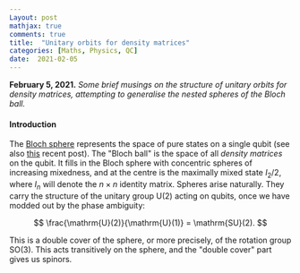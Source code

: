 ```yaml
---
Layout: post
mathjax: true
comments: true
title:  "Unitary orbits for density matrices"
categories: [Maths, Physics, QC]
date:  2021-02-05
---
```


**February 5, 2021.** *Some brief musings on the structure of unitary orbits
  for density matrices, attempting to generalise the nested spheres of
  the Bloch ball.*

#### Introduction

The [Bloch sphere](https://en.wikipedia.org/wiki/Bloch_sphere)
represents the space of pure states on a single qubit (see also
[this](https://hapax.github.io/physics/mathematics/bloch/) recent
post).
The "Bloch ball" is the space of all *density matrices* on the qubit.
It fills in the Bloch sphere with concentric spheres of increasing
mixedness, and at the centre is the maximally mixed state $I_2/2$,
where $I_n$ will denote the $n \times n$ identity matrix.
Spheres arise naturally.
They carry the structure of the unitary group $\mathrm{U}(2)$ acting
on qubits, once we have modded out by the phase ambiguity:

$$
\frac{\mathrm{U}(2)}{\mathrm{U}(1)} = \mathrm{SU}(2).
$$

This is a double cover of the sphere, or more precisely, of the
rotation group $\mathrm{SO}(3)$.
This acts transitively on the sphere, and the "double cover" part
gives us spinors.
